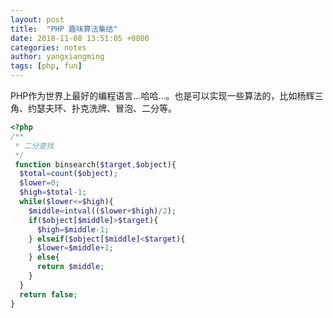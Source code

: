 ```yaml
---
layout: post
title:  "PHP 趣味算法集结"
date: 2018-11-08 13:51:05 +0800
categories: notes
author: yangxiangming
tags: [php, fun]
---
```


PHP作为世界上最好的编程语言...哈哈...。也是可以实现一些算法的，比如杨辉三角、约瑟夫环、扑克洗牌、冒泡、二分等。
<!-- more -->

```php
<?php
/**
 * 二分查找
 */
 function binsearch($target,$object){
  $total=count($object);
  $lower=0;
  $high=$total-1;
  while($lower<=$high){
    $middle=intval(($lower+$high)/2);
    if($object[$middle]>$target){
      $high=$middle-1;
    } elseif($object[$middle]<$target){
      $lower=$middle+1;
    } else{
      return $middle;
    }
  }
  return false;
}


```
